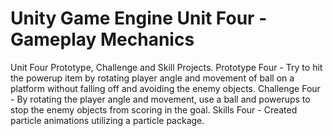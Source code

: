 # Unity Game Engine Unit Four - Gameplay Mechanics
Unit Four Prototype, Challenge and Skill Projects.
Prototype Four - Try to hit the powerup item by rotating player angle and movement of ball on a platform without falling off and avoiding the enemy objects.
Challenge Four - By rotating the player angle and movement, use a ball and powerups to stop the enemy objects from scoring in the goal.
Skills Four - Created particle animations utilizing a particle package.